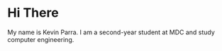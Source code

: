 # Hi There
My name is Kevin Parra. I am a second-year student at MDC and study computer engineering.
